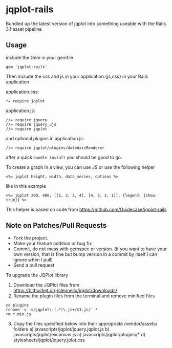 # jqplot-rails

Bundled up the latest version of jqplot into something useable with the Rails 3.1 asset pipeline

## Usage

include the Gem in your gemfile

    gem 'jqplot-rails'

Then include the css and js in your application.{js,css} in your Rails application

application.css:

    *= require jqplot

application.js:

    //= require jquery
    //= require jquery_ujs
    //= require jqplot

and optional plugins in application.js:

    //= require jqplot/plugins/dateAxisRenderer

after a quick `bundle install` you should be good to go.

To create a graph in a view, you can use JS or use the following helper

    <%= jqplot height, width, data_series, options %>

like in this example

    <%= jqplot 200, 400, [[1, 2, 3, 4], [4, 3, 2, 1]], {legend: {show: true}} %>

This helper is based on code from https://github.com/Guidecase/jqplot-rails

## Note on Patches/Pull Requests

- Fork the project.
- Make your feature addition or bug fix
- Commit, do not mess with gemspec or version. (if you want to have your own version, that is fine but bump version in a commit by itself I can ignore when I pull)
- Send a pull request

To upgrade the JQPlot library

  1. Download the JQPlot files from https://bitbucket.org/cleonello/jqplot/downloads/
  2. Rename the plugin files from the terminal and remove minified files
  
  ```
  cd plugins
  rename -v 's/jqplot\.(.*)\.js+/$1.js/' *
  rm *.min.js
  ```
  3. Copy the files specified below into their appropriate /vendor/assets/ folders
    a) javascripts/jqplot/jquery.jqplot.js
    b) javascripts/jqplot/excanvas.js
    c) javascripts/jqplot/plugins/*
    d) stylesheets/jqplot/jquery.jplot.css